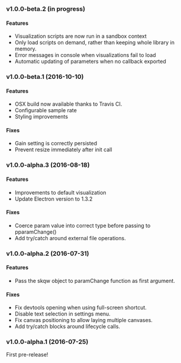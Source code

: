 ### v1.0.0-beta.2 (in progress)
#### Features
* Visualization scripts are now run in a sandbox context
* Only load scripts on demand, rather than keeping whole library in memory.
* Error messages in console when visualizations fail to load
* Automatic updating of parameters when no callback exported

### v1.0.0-beta.1 (2016-10-10)
#### Features
* OSX build now available thanks to Travis CI.
* Configurable sample rate
* Styling improvements

#### Fixes
* Gain setting is correctly persisted
* Prevent resize immediately after init call

### v1.0.0-alpha.3 (2016-08-18)
#### Features
* Improvements to default visualization
* Update Electron version to 1.3.2

#### Fixes
* Coerce param value into correct type before passing to pparamChange()
* Add try/catch around external file operations.

### v1.0.0-alpha.2 (2016-07-31)

#### Features
* Pass the skqw object to paramChange function as first argument.

#### Fixes
* Fix devtools opening when using full-screen shortcut.
* Disable text selection in settings menu.
* Fix canvas positioning to allow laying multiple canvases.
* Add try/catch blocks around lifecycle calls.


### v1.0.0-alpha.1 (2016-07-25)

First pre-release!